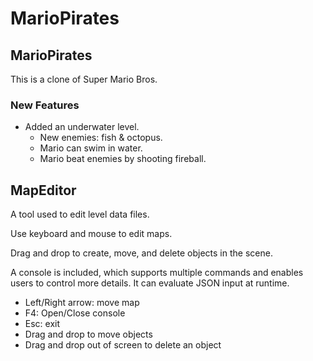 # MarioPirates

## MarioPirates

This is a clone of Super Mario Bros.

### New Features

- Added an underwater level.
  - New enemies: fish & octopus.
  - Mario can swim in water.
  - Mario beat enemies by shooting fireball.

## MapEditor

A tool used to edit level data files.

Use keyboard and mouse to edit maps.

Drag and drop to create, move, and delete objects in the scene.

A console is included, which supports multiple commands and enables users to control more details. It can evaluate JSON input at runtime.


- Left/Right arrow: move map
- F4: Open/Close console
- Esc: exit
- Drag and drop to move objects
- Drag and drop out of screen to delete an object
